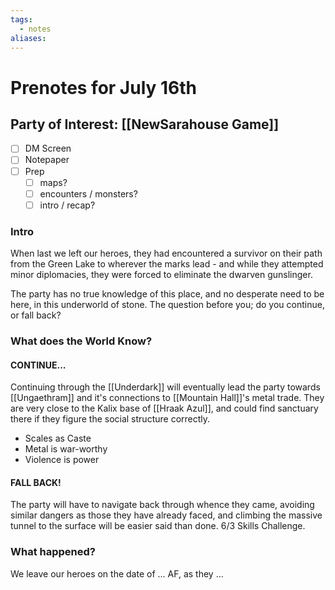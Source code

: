 ```yaml
---
tags:
  - notes
aliases:
---
```


# Prenotes for July 16th
## Party of Interest: [[NewSarahouse Game]]
- [ ] DM Screen
- [ ] Notepaper
- [ ] Prep
	- [ ] maps?
	- [ ] encounters / monsters?
	- [ ] intro / recap?

### Intro
When last we left our heroes, they had encountered a survivor on their path from the Green Lake to wherever the marks lead - and while they attempted minor diplomacies, they were forced to eliminate the dwarven gunslinger.

The party has no true knowledge of this place, and no desperate need to be here, in this underworld of stone. The question before you; do you continue, or fall back? 

### What does the World Know?

#### CONTINUE...
Continuing through the [[Underdark]] will eventually lead the party towards [[Ungaethram]] and it's connections to [[Mountain Hall]]'s metal trade. They are very close to the Kalix base of [[Hraak Azul]], and could find sanctuary there if they figure the social structure correctly.
- Scales as Caste
- Metal is war-worthy
- Violence is power

#### FALL BACK!
The party will have to navigate back through whence they came, avoiding similar dangers as those they have already faced, and climbing the massive tunnel to the surface will be easier said than done. 6/3 Skills Challenge.

### What happened?


We leave our heroes on the date of ... AF, as they ...